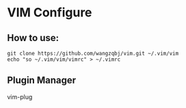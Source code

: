 # VIM Configure


## How to use:

```shell
git clone https://github.com/wangzqbj/vim.git ~/.vim/vim
echo "so ~/.vim/vim/vimrc" > ~/.vimrc
```

## Plugin Manager

vim-plug
